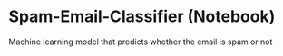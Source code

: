 # Spam-Email-Classifier (Notebook)
Machine learning model that predicts whether the email is spam or not
